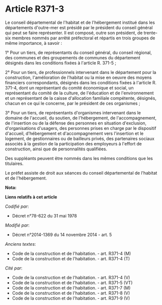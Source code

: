 # Article R371-3

Le conseil départemental de l'habitat et de l'hébergement institué dans les départements d'outre-mer est présidé par le
président du conseil général qui peut se faire représenter. Il est composé, outre son président, de trente-six membres nommés
par arrêté préfectoral et répartis en trois groupes de même importance, à savoir : 

1° Pour un tiers, de représentants du conseil général, du conseil régional, des communes et des groupements de communes du
département désignés dans les conditions fixées à l'article R. 371-5 ; 

2° Pour un tiers, de professionnels intervenant dans le département pour la construction, l'amélioration de l'habitat ou la
mise en oeuvre des moyens financiers correspondants, désignés dans les conditions fixées à l'article R. 371-4, dont un
représentant du comité économique et social, un représentant du comité de la culture, de l'éducation et de l'environnement et
un représentant de la caisse d'allocation familiale compétente, désignés, chacun en ce qui le concerne, par le président de
ces organismes ; 

3° Pour un tiers, de représentants d'organismes intervenant dans le domaine de l'accueil, du soutien, de l'hébergement, de
l'accompagnement, de l'insertion ou de la défense des personnes en situation d'exclusion, d'organisations d'usagers, des
personnes prises en charge par le dispositif d'accueil, d'hébergement et d'accompagnement vers l'insertion et le logement, de
gestionnaires ou de bailleurs privés, des partenaires sociaux associés à la gestion de la participation des employeurs à
l'effort de construction, ainsi que de personnalités qualifiées. 

Des suppléants peuvent être nommés dans les mêmes conditions que les titulaires. 

Le préfet assiste de droit aux séances du conseil départemental de l'habitat et de l'hébergement.

**Nota:**



**Liens relatifs à cet article**

_Codifié par_:

  - Décret n°78-622 du 31 mai 1978

_Modifié par_:

  - Décret n°2014-1369 du 14 novembre 2014 - art. 5

_Anciens textes_:

  - Code de la construction et de l'habitation. - art. R371-4 (M)
  - Code de la construction et de l'habitation. - art. R371-4 (T)

_Cité par_:

  - Code de la construction et de l'habitation. - art. R371-4 (V)
  - Code de la construction et de l'habitation. - art. R371-5 (VT)
  - Code de la construction et de l'habitation. - art. R371-7 (M)
  - Code de la construction et de l'habitation. - art. R371-8 (V)
  - Code de la construction et de l'habitation. - art. R371-9 (V)
